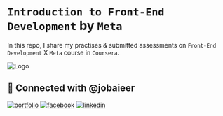 # ``Introduction to Front-End Development`` by `Meta`

In this repo, I share my practises & submitted assessments on ``Front-End Development`` X ``Meta`` course in `Coursera`.

![Logo](https://149357281.v2.pressablecdn.com/wp-content/uploads/2022/06/blog_template-copy-2a.jpg)

## 🔗 Connected with @jobaieer
[![portfolio](https://img.shields.io/badge/my_portfolio-000?style=for-the-badge&logo=ko-fi&logoColor=white)](https://tinyurl.com/jobaieer)
[![facebook](https://img.shields.io/badge/facebook-316FF6?style=for-the-badge&logo=facebook&logoColor=white)](https://twitter.com/jobaieerofficial)
[![linkedin](https://img.shields.io/badge/linkedin-0A66C2?style=for-the-badge&logo=linkedin&logoColor=white)](https://www.linkedin.com/in/jobaieer)
